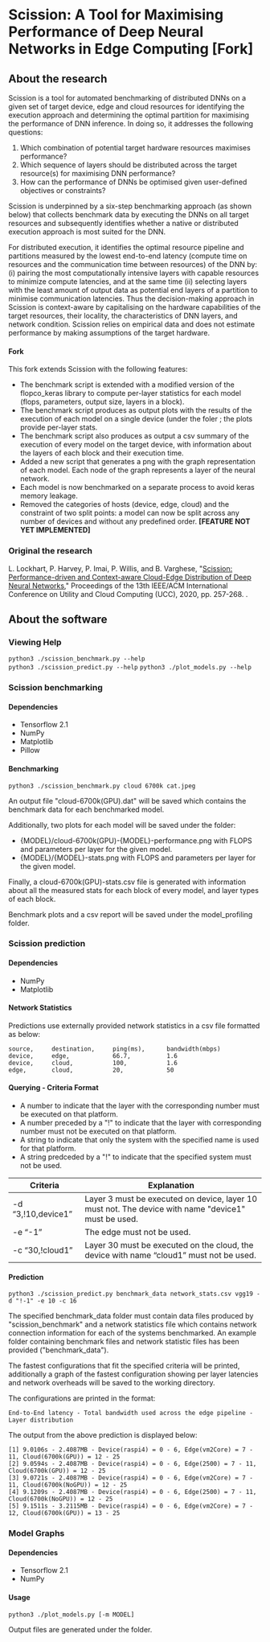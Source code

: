 # Scission: A Tool for Maximising Performance of Deep Neural Networks in Edge Computing [Fork]

## About the research
Scission is a tool for automated benchmarking of distributed DNNs on a given set of target device, edge and cloud resources for identifying the execution approach and determining the optimal partition for maximising the performance of DNN inference. In doing so, it addresses the following questions:

1. Which combination of potential target hardware resources maximises performance?
2. Which sequence of layers should be distributed across the target resource(s) for maximising DNN performance?
3. How can the performance of DNNs be optimised given user-defined objectives or constraints?

Scission is underpinned by a six-step benchmarking approach (as shown below) that collects benchmark data by executing the DNNs on all target resources and subsequently identifies whether a native or distributed execution approach is most suited for the DNN. 

For distributed execution, it identifies the optimal resource pipeline and partitions measured by the lowest end-to-end latency (compute time on resources and the communication time between resources) of the DNN by: (i) pairing the most computationally intensive layers with capable resources to minimize compute latencies, and at the same time (ii) selecting layers with the least amount of output data as potential end layers of a partition to minimise communication latencies. Thus the decision-making approach in Scission is context-aware by capitalising on the hardware capabilities of the target resources, their locality, the characteristics of DNN layers, and network condition. Scission relies on empirical data and does not estimate performance by making assumptions of the target hardware.

#### Fork
This fork extends Scission with the following features:

- The benchmark script is extended with a modified version of the flopco_keras library to compute per-layer statistics for each model (flops, parameters, output size, layers in a block).
- The benchmark script produces as output plots with the results of the execution of each model on a single device (under the foler [](models_profiling); the plots provide per-layer stats.
- The benchmark script also produces as output a csv summary of the execution of every model on the target device, with information about the layers of each block and their execution time.
- Added a new [](plot_models.py) script that generates a png with the graph representation of each model. Each node of the graph represents a layer of the neural network.
- Each model is now benchmarked on a separate process to avoid keras memory leakage.
- Removed the categories of hosts (device, edge, cloud) and the constraint of two split points: a model can now be split across any number of devices and without any predefined order. **[FEATURE NOT YET IMPLEMENTED]**

### Original the research
L. Lockhart, P. Harvey, P. Imai, P. Willis, and B. Varghese, "[Scission: Performance-driven and Context-aware Cloud-Edge Distribution of Deep Neural Networks](https://arxiv.org/pdf/2008.03523.pdf)," Proceedings of the 13th IEEE/ACM International Conference on Utility and Cloud Computing (UCC), 2020, pp. 257-268. . 

## About the software

### Viewing Help
```python3 ./scission_benchmark.py --help```  
```python3 ./scission_predict.py --help```
```python3 ./plot_models.py --help```

### Scission benchmarking

#### Dependencies
* Tensorflow 2.1
* NumPy
* Matplotlib
* Pillow

#### Benchmarking

```python3 ./scission_benchmark.py cloud 6700k cat.jpeg```

An output file "cloud-6700k(GPU).dat" will be saved which contains the benchmark data for each benchmarked model.

Additionally, two plots for each model will be saved under the [](models_profiling) folder: 

- {MODEL}/cloud-6700k(GPU)-{MODEL}-performance.png with FLOPS and parameters per layer for the given model.
- {MODEL}/{MODEL}-stats.png with FLOPS and parameters per layer for the given model.

Finally, a cloud-6700k(GPU)-stats.csv file is generated with information about all the measured stats for each block of every model, and layer types of each block.

Benchmark plots and a csv report will be saved under the model_profiling folder.

### Scission prediction

#### Dependencies
* NumPy
* Matplotlib

#### Network Statistics 

Predictions use externally provided network statistics in a csv file formatted as below:

```
source,     destination,     ping(ms),      bandwidth(mbps)
device,     edge,            66.7,          1.6
device,     cloud,           100,           1.6
edge,       cloud,           20,            50
```

#### Querying - Criteria Format

* A number to indicate that the layer with the corresponding number must be executed on that platform.
* A number preceded by a "!" to indicate that the layer with corresponding number must not be executed on that platform.
* A string to indicate that only the system with the specified name is used for that platform.
* A string predceded by a "!" to indicate that the specified system must not be used. 

Criteria | Explanation 
-------- | ---------- 
-d “3,!10,device1” | Layer 3 must be executed on device, layer 10 must not. The device with name "device1" must be used.
-e “-1” | The edge must not be used.
-c “30,!cloud1” | Layer 30 must be executed on the cloud, the device with name “cloud1” must not be used.

#### Prediction

```python3 ./scission_predict.py benchmark_data network_stats.csv vgg19 -d "!-1" -e 10 -c 16```

The specified benchmark_data folder must contain data files produced by "scission_benchmark" and a network statistics file which contains network connection information for each of the systems benchmarked. An example folder containing benchmark files and network statistic files has been provided ("benchmark_data").

The fastest configurations that fit the specified criteria will be printed, additionally a graph of the fastest configuration showing per layer latencies and network overheads will be saved to the working directory.

The configurations are printed in the format: 
```
End-to-End latency - Total bandwidth used across the edge pipeline - Layer distribution
```

The output from the above prediction is displayed below:

```
[1] 9.0106s - 2.4087MB - Device(raspi4) = 0 - 6, Edge(vm2Core) = 7 - 11, Cloud(6700k(GPU)) = 12 - 25
[2] 9.0594s - 2.4087MB - Device(raspi4) = 0 - 6, Edge(2500) = 7 - 11, Cloud(6700k(GPU)) = 12 - 25
[3] 9.0721s - 2.4087MB - Device(raspi4) = 0 - 6, Edge(vm2Core) = 7 - 11, Cloud(6700k(NoGPU)) = 12 - 25
[4] 9.1209s - 2.4087MB - Device(raspi4) = 0 - 6, Edge(2500) = 7 - 11, Cloud(6700k(NoGPU)) = 12 - 25
[5] 9.1511s - 3.2115MB - Device(raspi4) = 0 - 6, Edge(vm2Core) = 7 - 12, Cloud(6700k(GPU)) = 13 - 25
```

### Model Graphs

#### Dependencies
* Tensorflow 2.1
* NumPy

#### Usage

    python3 ./plot_models.py [-m MODEL]

Output files are generated under the [](models_profiling) folder.

